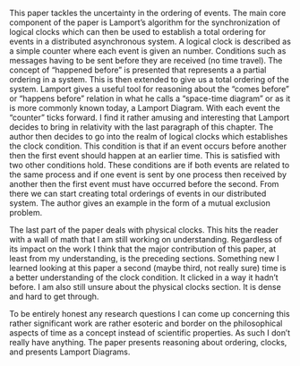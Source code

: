 This paper tackles the uncertainty in the ordering of events. The main core component of the paper is Lamport’s algorithm for the synchronization of logical clocks which can then be used to establish a total ordering for events in a distributed asynchronous system.  A logical clock is described as a simple counter where each event is given an number. Conditions such as messages having to be sent before they are received (no time travel). The concept of “happened before” is presented that represents a a partial ordering in a system. This is then extended to give us a total ordering of the system. Lamport gives a useful tool for reasoning about the “comes before” or “happens before” relation in what he calls a “space-time diagram” or as it is more commonly known today, a Lamport Diagram. With each event the “counter” ticks forward. I find it rather amusing and interesting that Lamport decides to bring in relativity with the last paragraph of this chapter. The author then decides to go into the realm of logical clocks which establishes the clock condition. This condition is that if an event occurs before another then the first event should happen at an earlier time. This is satisfied with two other conditions hold. These conditions are if both events are related to the same process and if one event is sent by one process then received by another then the first event must have occurred before the second. From there we can start creating total orderings of events in our distributed system. The author gives an example in the form of a mutual exclusion problem. 

The last part of the paper deals with physical clocks. This hits the reader with a wall of math that I am still working on understanding. Regardless of its impact on the work I think that the major contribution of this paper, at least from my understanding, is the preceding sections. Something new I learned looking at this paper a second (maybe third, not really sure) time is a better understanding of the clock condition. It clicked in a way it hadn’t before. I am also still unsure about the physical clocks section. It is dense and hard to get through.

To be entirely honest any research questions I can come up concerning this rather significant work are rather esoteric and border on the philosophical aspects of time as a concept instead of scientific properties. As such I don’t really have anything. The paper presents reasoning about ordering, clocks, and presents Lamport Diagrams. 
